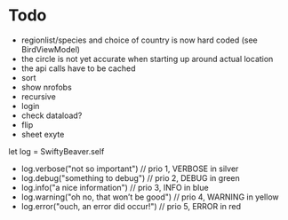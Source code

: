 #  Todo

- regionlist/species and choice of country is now hard coded (see BirdViewModel)
- the circle is not yet accurate when starting up around actual location
- the api calls have to be cached
- sort
- show nrofobs 
- recursive 
- login 
- check dataload?
- flip 
- sheet exyte

let log = SwiftyBeaver.self

- log.verbose("not so important")  // prio 1, VERBOSE in silver
- log.debug("something to debug")  // prio 2, DEBUG in green
- log.info("a nice information")   // prio 3, INFO in blue
- log.warning("oh no, that won’t be good")  // prio 4, WARNING in yellow
- log.error("ouch, an error did occur!")  // prio 5, ERROR in red


